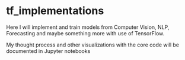 # tf_implementations

Here I will implement and train models from Computer Vision, NLP, Forecasting and maybe something more with use of TensorFlow.

My thought process and other visualizations with the core code will be documented in Jupyter notebooks

